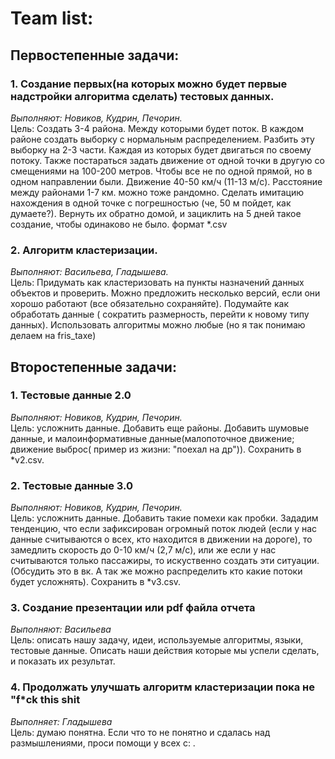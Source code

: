 # Team list: #
## Первостепенные задачи: ##
### 1. Создание первых(на которых можно будет первые надстройки алгоритма сделать) тестовых данных. ###
*Выполняют: Новиков, Кудрин, Печорин.*  
Цель: Создать 3-4 района. Между которыми будет поток. В каждом районе создать выборку с нормальным распределением. Разбить эту выборку на 2-3 части. Каждая из которых будет двигаться по своему потоку. Также постараться задать движение от одной точки в другую со смещениями на 100-200 метров. Чтобы все не по одной прямой, но в одном направлении были. Движение 40-50 км/ч (11-13 м/с). Расстояние между районами 1-7 км. можно тоже рандомно. Сделать имитацию нахождения в одной точке с погрешностью (че, 50 м пойдет, как думаете?). Вернуть их обратно домой, и зациклить на 5 дней такое создание, чтобы одинаково не было. формат \*.csv
### 2. Алгоритм кластеризации. ###
*Выполняют: Васильева, Гладышева.*  
Цель: Придумать как кластеризовать на пункты назначений данных объектов  и проверить. Можно предложить несколько версий, если они хорошо работают (все обязательно сохраняйте). Подумайте как обработать данные ( сократить размерность, перейти к новому типу данных). Использовать алгоритмы можно любые (но я так понимаю делаем на fris_taxe)

## Второстепенные задачи: ##
### 1. Тестовые данные 2.0 ###
*Выполняют: Новиков, Кудрин, Печорин.*  
Цель: усложнить данные. Добавить еще районы. Добавить шумовые данные, и малоинформативные данные(малопоточное движение; движение выброс( пример из жизни: "поехал на др")). Сохранить в *v2.csv. 
### 2. Тестовые данные 3.0 ###
*Выполняют: Новиков, Кудрин, Печорин.*  
Цель: усложнить данные. Добавить такие помехи как пробки. Зададим тенденцию, что если зафиксирован огромный поток людей (если у нас данные считываются о всех, кто находится в движении на дороге), то замедлить скорость до 0-10 км/ч (2,7 м/с), или же если у нас считываются только пассажиры, то искуственно создать эти ситуации. (Обсудить это в вк. А так же можно распределить кто какие потоки будет усложнять). Сохранить в *v3.csv.
### 3. Создание презентации или pdf файла отчета ###
*Выполняют: Васильева*  
Цель: описать нашу задачу, идеи, используемые алгоритмы, языки, тестовые данные. Описать наши действия которые мы успели сделать, и показать их результат.
### 4. Продолжать улучшать алгоритм кластеризации пока не "f\*ck this shit ###
*Выполняет: Гладышева*  
Цель: думаю понятна. Если что то не понятно и сдалась над размышлениями, проси помощи у всех c: .
